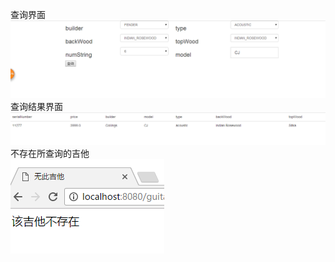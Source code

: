 查询界面<br>
![text](https://github.com/LiWei6/guitarv2/blob/master/guitar/查询.png )<br>
查询结果界面<br>
![text](https://github.com/LiWei6/guitarv2/blob/master/guitar/查询结果.png)<br>
不存在所查询的吉他<br>
![text](https://github.com/LiWei6/guitarv2/blob/master/guitar/不存在该吉他界面.png)
